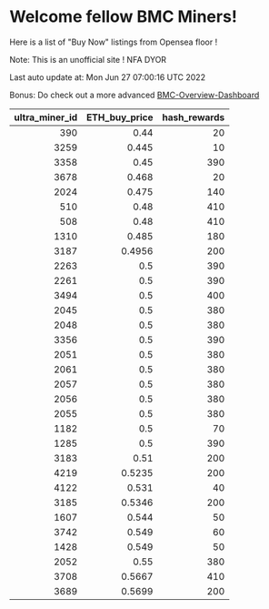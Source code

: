 # Welcome fellow BMC Miners!
Here is a list of "Buy Now" listings from Opensea floor !

Note: This is an unofficial site ! NFA DYOR

Last auto update at: Mon Jun 27 07:00:16 UTC 2022

Bonus: Do check out a more advanced [BMC-Overview-Dashboard](https://dune.com/defifunk/BMC-Overview-Dashboard)


|   ultra_miner_id |   ETH_buy_price |   hash_rewards |
|-----------------:|----------------:|---------------:|
|              390 |          0.44   |             20 |
|             3259 |          0.445  |             10 |
|             3358 |          0.45   |            390 |
|             3678 |          0.468  |             20 |
|             2024 |          0.475  |            140 |
|              510 |          0.48   |            410 |
|              508 |          0.48   |            410 |
|             1310 |          0.485  |            180 |
|             3187 |          0.4956 |            200 |
|             2263 |          0.5    |            390 |
|             2261 |          0.5    |            390 |
|             3494 |          0.5    |            400 |
|             2045 |          0.5    |            380 |
|             2048 |          0.5    |            380 |
|             3356 |          0.5    |            390 |
|             2051 |          0.5    |            380 |
|             2061 |          0.5    |            380 |
|             2057 |          0.5    |            380 |
|             2056 |          0.5    |            380 |
|             2055 |          0.5    |            380 |
|             1182 |          0.5    |             70 |
|             1285 |          0.5    |            390 |
|             3183 |          0.51   |            200 |
|             4219 |          0.5235 |            200 |
|             4122 |          0.531  |             40 |
|             3185 |          0.5346 |            200 |
|             1607 |          0.544  |             50 |
|             3742 |          0.549  |             60 |
|             1428 |          0.549  |             50 |
|             2052 |          0.55   |            380 |
|             3708 |          0.5667 |            410 |
|             3689 |          0.5699 |            200 |